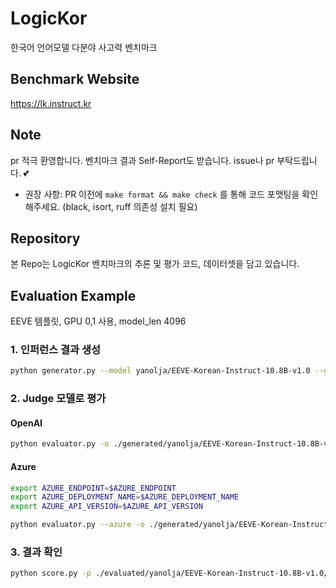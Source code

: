 # LogicKor

한국어 언어모델 다분야 사고력 벤치마크

## Benchmark Website

<https://lk.instruct.kr>

## Note

pr 적극 환영합니다.
벤치마크 결과 Self-Report도 받습니다. issue나 pr 부탁드립니다. 💕
* 권장 사항: PR 이전에 `make format && make check` 를 통해 코드 포맷팅을 확인해주세요. (black, isort, ruff 의존성 설치 필요)

## Repository

본 Repo는 LogicKor 벤치마크의 추론 및 평가 코드, 데이터셋을 담고 있습니다.

## Evaluation Example

EEVE 템플릿, GPU 0,1 사용, model_len 4096

### 1. 인퍼런스 결과 생성

```bash
python generator.py --model yanolja/EEVE-Korean-Instruct-10.8B-v1.0 --gpu_devices 0,1 --model_len 4096
```

### 2. Judge 모델로 평가

#### OpenAI

```bash
python evaluator.py -o ./generated/yanolja/EEVE-Korean-Instruct-10.8B-v1.0 -k sk-somethingsomething -t 30
```

#### Azure

```bash
export AZURE_ENDPOINT=$AZURE_ENDPOINT
export AZURE_DEPLOYMENT_NAME=$AZURE_DEPLOYMENT_NAME
export AZURE_API_VERSION=$AZURE_API_VERSION

python evaluator.py --azure -o ./generated/yanolja/EEVE-Korean-Instruct-10.8B-v1.0 -k sk-somethingsomething -t 30
```

### 3. 결과 확인

```bash
python score.py -p ./evaluated/yanolja/EEVE-Korean-Instruct-10.8B-v1.0/default.jsonl
```
